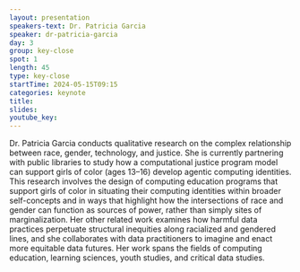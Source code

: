 ```yaml
---
layout: presentation
speakers-text: Dr. Patricia Garcia
speaker: dr-patricia-garcia
day: 3
group: key-close
spot: 1
length: 45
type: key-close
startTime: 2024-05-15T09:15
categories: keynote
title:
slides:
youtube_key:
---
```


Dr. Patricia Garcia conducts qualitative research on the complex relationship between race, gender, technology, and justice. She is currently partnering with public libraries to study how a computational justice program model can support girls of color (ages 13&#8211;16) develop agentic computing identities. This research involves the design of computing education programs that support girls of color in situating their computing identities within broader self-concepts and in ways that highlight how the intersections of race and gender can function as sources of power, rather than simply sites of marginalization. Her other related work examines how harmful data practices perpetuate structural inequities along racialized and gendered lines, and she collaborates with data practitioners to imagine and enact more equitable data futures. Her work spans the fields of computing education, learning sciences, youth studies, and critical data studies.
